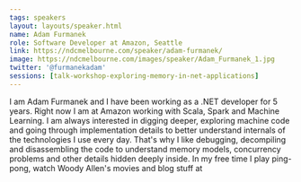 ```yaml
---
tags: speakers
layout: layouts/speaker.html
name: Adam Furmanek
role: Software Developer at Amazon, Seattle
link: https://ndcmelbourne.com/speaker/adam-furmanek/
image: https://ndcmelbourne.com/images/speaker/Adam_Furmanek_1.jpg
twitter: '@furmanekadam'
sessions: [talk-workshop-exploring-memory-in-net-applications]
---
```

I am Adam Furmanek and I have been working as a .NET developer for 5 years. Right now I am at Amazon working with Scala, Spark and Machine Learning. I am always interested in digging deeper, exploring machine code and going through implementation details to better understand internals of the technologies I use every day. That's why I like debugging, decompiling and disassembling the code to understand memory models, concurrency problems and other details hidden deeply inside. In my free time I play ping-pong, watch Woody Allen's movies and blog stuff at